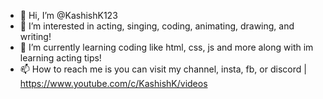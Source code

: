 - 👋 Hi, I’m @KashishK123
- 👀 I’m interested in acting, singing, coding, animating, drawing, and writing!
- 🌱 I’m currently learning coding like html, css, js and more along with im learning acting tips!
- 📫 How to reach me is you can visit my channel, insta, fb, or discord | https://www.youtube.com/c/KashishK/videos

<!---
KashishK123/KashishK123 is a ✨ special ✨ repository because its `README.md` (this file) appears on your GitHub profile.
You can click the Preview link to take a look at your changes.
--->

